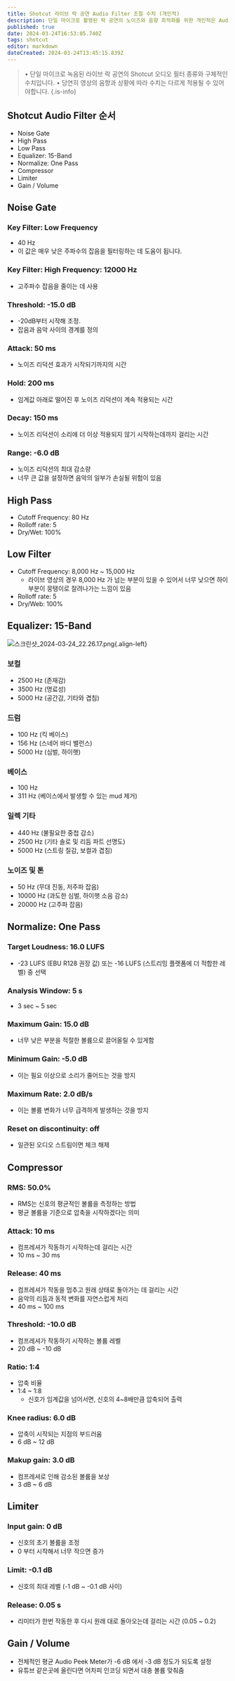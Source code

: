 ```yaml
---
title: Shotcut 라이브 락 공연 Audio Filter 조절 수치 (개인적)
description: 단일 마이크로 촬영된 락 공연의 노이즈와 음향 최적화를 위한 개인적은 Audio Filters 설정
published: true
date: 2024-03-24T16:53:05.740Z
tags: shotcut
editor: markdown
dateCreated: 2024-03-24T13:45:15.839Z
---
```


> • 단일 마이크로 녹음된 라이브 락 공연의 Shotcut 오디오 필터 종류와 구체적인 수치입니다.
> • 당연히 영상의 음향과 상황에 따라 수치는 다르게 적용될 수 있어야합니다.
{.is-info}

## Shotcut Audio Filter 순서

- Noise Gate
- High Pass
- Low Pass
- Equalizer: 15-Band
- Normalize: One Pass
- Compressor
- Limiter
- Gain / Volume

## Noise Gate

### Key Filter: Low Frequency

- 40 Hz
- 이 값은 매우 낮은 주파수의 잡음을 필터링하는 데 도움이 됩니다. 

### Key Filter: High Frequency: 12000 Hz

- 고주파수 잡음을 줄이는 데 사용

### Threshold: -15.0 dB

- -20dB부터 시작해 조정. 
- 잡음과 음악 사이의 경계를 정의

### Attack: 50 ms

- 노이즈 리덕션 효과가 시작되기까지의 시간

### Hold: 200 ms
- 임계값 아래로 떨어진 후 노이즈 리덕션이 계속 적용되는 시간

### Decay: 150 ms
- 노이즈 리덕션이 소리에 더 이상 적용되지 않기 시작하는데까지 걸리는 시간

### Range: -6.0 dB

- 노이즈 리덕션의 최대 감소량
- 너무 큰 값을 설정하면 음악의 일부가 손실될 위험이 있음

## High Pass

- Cutoff Frequency: 80 Hz
-  Rolloff rate: 5
- Dry/Wet: 100%

## Low Filter

- Cutoff Frequency: 8,000 Hz ~ 15,000 Hz
  - 라이브 영상의 경우 8,000 Hz 가 넘는 부분이 있을 수 있어서 너무 낮으면 하이 부분이 뭉탱이로 잘려나가는 느낌이 있음
- Rolloff rate: 5
- Dry/Web: 100%

## Equalizer: 15-Band

![스크린샷_2024-03-24_22.26.17.png](/스크린샷_2024-03-24_22.26.17.png){.align-left}

### 보컬

- 2500 Hz (존재감)
- 3500 Hz (명료성)
- 5000 Hz (공간감, 기타와 겹침)

### 드럼

- 100 Hz (킥 베이스)
- 156 Hz (스네어 바디 밸런스)
- 5000 Hz (심벌, 하이햇)

### 베이스

- 100 Hz
- 311 Hz (베이스에서 발생할 수 있는 mud 제거)

### 일렉 기타

- 440 Hz (불필요한 중첩 감소)
- 2500 Hz (기타 솔로 및 리듬 파트 선명도)
- 5000 Hz (스트링 질감, 보컬과 겹침)

### 노이즈 및 톤

- 50 Hz (무대 진동, 저주파 잡음)
- 10000 Hz (과도한 심벌, 하이햇 소음 감소)
- 20000 Hz (고주파 잡음)

## Normalize: One Pass

### Target Loudness: 16.0 LUFS

- -23 LUFS (EBU R128 권장 값) 또는 -16 LUFS (스트리밍 플랫폼에 더 적합한 레벨) 중 선택

### Analysis Window: 5 s

- 3 sec ~ 5 sec

### Maximum Gain: 15.0 dB

- 너무 낮은 부분을 적절한 볼륨으로 끌어올릴 수 있게함

### Minimum Gain: -5.0 dB

- 이는 필요 이상으로 소리가 줄어드는 것을 방지

### Maximum Rate: 2.0 dB/s

- 이는 볼륨 변화가 너무 급격하게 발생하는 것을 방지

### Reset on discontinuity: off

- 일관된 오디오 스트림이면 체크 해제

## Compressor

### RMS: 50.0%

- RMS는 신호의 평균적인 볼륨을 측정하는 방법
- 평균 볼륨을 기준으로 압축을 시작하겠다는 의미

### Attack: 10 ms

- 컴프레셔가 작동하기 시작하는데 걸리는 시간
- 10 ms ~ 30 ms

### Release: 40 ms

- 컴프레셔가 작동을 멈추고 원래 상태로 돌아가는 데 걸리는 시간
- 음악의 리듬과 동적 변화를 자연스럽게 처리
- 40 ms ~ 100 ms

### Threshold: -10.0 dB

- 컴프레셔가 작동하기 시작하는 볼륨 레벨
- 20 dB ~ -10 dB

### Ratio: 1:4

- 압축 비율
- 1:4 ~ 1:8 
  - 신호가 임계값을 넘어서면, 신호의 4~8배만큼 압축되어 출력


### Knee radius: 6.0 dB

- 압축이 시작되는 지점의 부드러움
- 6 dB ~ 12 dB

### Makup gain: 3.0 dB

- 컴프레셔로 인해 감소된 볼륨을 보상
- 3 dB ~ 6 dB

## Limiter

### Input gain: 0 dB

- 신호의 초기 볼륨을 조정
- 0 부터 시작해서 너무 작으면 증가

### Limit: -0.1 dB

- 신호의 최대 레벨 (-1 dB ~ -0.1 dB 사이)

### Release: 0.05 s

- 리미터가 한번 작동한 후 다시 원래 대로 돌아오는데 걸리는 시간 (0.05 ~ 0.2)

## Gain / Volume

- 전체적인 평균 Audio Peek Meter가 -6 dB 에서 -3 dB 정도가 되도록 설정
- 유튜브 같은곳에 올린다면 어차피 인코딩 되면서 대충 볼륨 맞춰줌